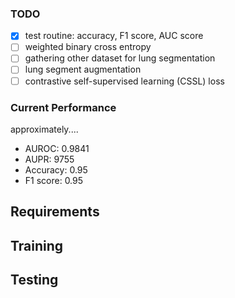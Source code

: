 ### TODO
- [x] test routine: accuracy, F1 score, AUC score
- [ ] weighted binary cross entropy
- [ ] gathering other dataset for lung segmentation
- [ ] lung segment augmentation 
- [ ] contrastive self-supervised learning (CSSL) loss 

### Current Performance
approximately....
- AUROC: 0.9841
- AUPR: 9755
- Accuracy: 0.95
- F1 score: 0.95

## Requirements

## Training

## Testing
